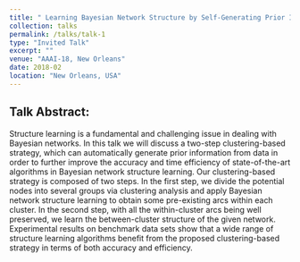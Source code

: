 ```yaml
---
title: " Learning Bayesian Network Structure by Self-Generating Prior Information: The Two-step Clustering-based Strategy"
collection: talks
permalink: /talks/talk-1
type: "Invited Talk"
excerpt: ""
venue: "AAAI-18, New Orleans"
date: 2018-02
location: "New Orleans, USA"
---
```


## Talk Abstract:

Structure learning is a fundamental and challenging issue in dealing with Bayesian networks. In this talk we will discuss a two-step clustering-based strategy, which can automatically generate prior information from data in order to further improve the accuracy and time efficiency of state-of-the-art algorithms in Bayesian network structure learning. Our clustering-based strategy is composed of two steps. In the first step, we divide the potential nodes into several groups via clustering analysis and apply Bayesian network structure learning to obtain some pre-existing arcs within each cluster. In the second step, with all the within-cluster arcs being well preserved, we learn the between-cluster structure of the given network. Experimental results on benchmark data sets show that a wide range of structure learning algorithms benefit from the proposed clustering-based strategy in terms of both accuracy and efficiency.
